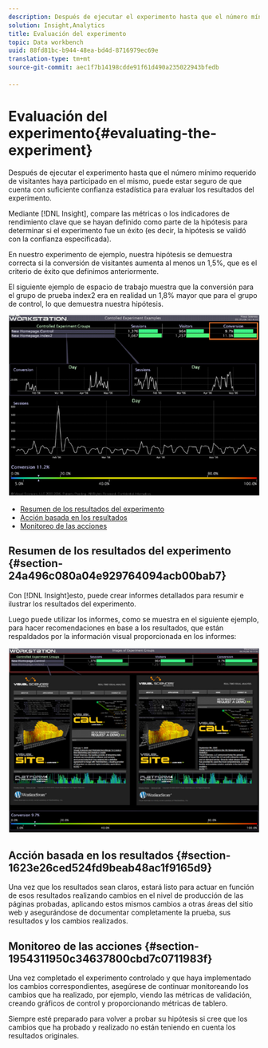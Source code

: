 ```yaml
---
description: Después de ejecutar el experimento hasta que el número mínimo requerido de visitantes haya participado en el mismo, puede estar seguro de que cuenta con suficiente confianza estadística para evaluar los resultados del experimento.
solution: Insight,Analytics
title: Evaluación del experimento
topic: Data workbench
uuid: 88fd81bc-b944-48ea-bd4d-8716979ec69e
translation-type: tm+mt
source-git-commit: aec1f7b14198cdde91f61d490a235022943bfedb

---
```



# Evaluación del experimento{#evaluating-the-experiment}

Después de ejecutar el experimento hasta que el número mínimo requerido de visitantes haya participado en el mismo, puede estar seguro de que cuenta con suficiente confianza estadística para evaluar los resultados del experimento.

Mediante [!DNL Insight], compare las métricas o los indicadores de rendimiento clave que se hayan definido como parte de la hipótesis para determinar si el experimento fue un éxito (es decir, la hipótesis se validó con la confianza especificada).

En nuestro experimento de ejemplo, nuestra hipótesis se demuestra correcta si la conversión de visitantes aumenta al menos un 1,5%, que es el criterio de éxito que definimos anteriormente.

El siguiente ejemplo de espacio de trabajo muestra que la conversión para el grupo de prueba index2 era en realidad un 1,8% mayor que para el grupo de control, lo que demuestra nuestra hipótesis.

![](assets/experimentresults.png)

* [Resumen de los resultados del experimento](../../../home/c-undst-ctrld-exp/c-vw-rslts/c-ev-exp.md#section-24a496c080a04e929764094acb00bab7)
* [Acción basada en los resultados](../../../home/c-undst-ctrld-exp/c-vw-rslts/c-ev-exp.md#section-1623e26ced524fd9beab48ac1f9165d9)
* [Monitoreo de las acciones](../../../home/c-undst-ctrld-exp/c-vw-rslts/c-ev-exp.md#section-1954311950c34637800cbd7c0711983f)

## Resumen de los resultados del experimento {#section-24a496c080a04e929764094acb00bab7}

Con [!DNL Insight]esto, puede crear informes detallados para resumir e ilustrar los resultados del experimento.

Luego puede utilizar los informes, como se muestra en el siguiente ejemplo, para hacer recomendaciones en base a los resultados, que están respaldados por la información visual proporcionada en los informes:

![](assets/experimentresults2.png)

## Acción basada en los resultados {#section-1623e26ced524fd9beab48ac1f9165d9}

Una vez que los resultados sean claros, estará listo para actuar en función de esos resultados realizando cambios en el nivel de producción de las páginas probadas, aplicando estos mismos cambios a otras áreas del sitio web y asegurándose de documentar completamente la prueba, sus resultados y los cambios realizados.

## Monitoreo de las acciones {#section-1954311950c34637800cbd7c0711983f}

Una vez completado el experimento controlado y que haya implementado los cambios correspondientes, asegúrese de continuar monitoreando los cambios que ha realizado, por ejemplo, viendo las métricas de validación, creando gráficos de control y proporcionando métricas de tablero.

Siempre esté preparado para volver a probar su hipótesis si cree que los cambios que ha probado y realizado no están teniendo en cuenta los resultados originales.
